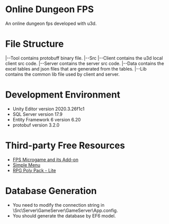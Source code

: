 # Online Dungeon FPS
An online dungeon fps developed with u3d.
# File Structure
 |--Tool contains protobuff binary file.
 |--Src
 	|--Client contains the u3d local client src code.
 	|--Server contains the server src code.
 	|--Data contains the excel tables and json files that are generated from the tables.
 	|--Lib contains the common lib file used by client and server.
# Development Environment
- Unity Editor version 2020.3.26f1c1
- SQL Server version 17.9
- Entity Framework 6 version 6.20
- protobuf version 3.2.0
# Third-party Free Resources
- [FPS Microgame and its Add-on]()
- [Simple Menu](https://assetstore.unity.com/packages/tools/gui/simple-menu-154642)
- [RPG Poly Pack - Lite](https://assetstore.unity.com/packages/3d/environments/landscapes/rpg-poly-pack-lite-148410#content)
# Database Generation
- You need to modify the connection string in \Src\Server\GameServer\GameServer\App.config.
- You should generate the database by EF6 model.